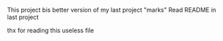 This project bis better version of my last project "marks"
Read README in last project

thx for reading this useless file
